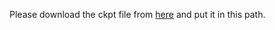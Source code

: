 Please download the ckpt file from [here](https://drive.google.com/file/d/1mb75nWuUIePio7by1b0fTiqCE_wlRgp7/view?usp=sharing) and put it in this path.
